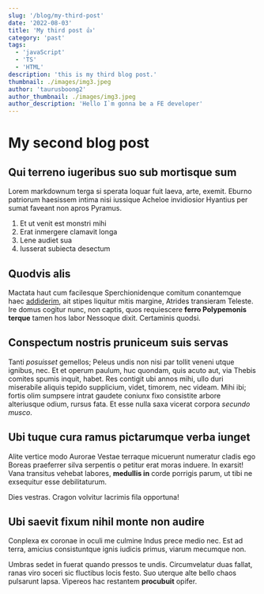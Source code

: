 ```yaml
---
slug: '/blog/my-third-post'
date: '2022-08-03'
title: 'My third post 👍'
category: 'past'
tags:
  - 'javaScript'
  - 'TS'
  - 'HTML'
description: 'this is my third blog post.'
thumbnail: ./images/img3.jpeg
author: 'taurusboong2'
author_thumbnail: ./images/img3.jpeg
author_description: 'Hello I`m gonna be a FE developer'
---
```


# My second blog post

## Qui terreno iugeribus suo sub mortisque sum

Lorem markdownum terga si sperata loquar fuit laeva, arte, exemit. Eburno
patriorum haesissem intima nisi iussique Acheloe invidiosior Hyantius per sumat
faveant non apros Pyramus.

1. Et ut venit est monstri mihi
2. Erat inmergere clamavit longa
3. Lene audiet sua
4. Iusserat subiecta desectum

## Quodvis alis

Mactata haut cum facilesque Sperchionidenque comitum conantemque haec
[addiderim](http://achaemenide-facto.net/), ait stipes liquitur mitis margine,
Atrides transieram Teleste. Ire domus cogitur nunc, non captis, quos requiescere
**ferro Polypemonis terque** tamen hos labor Nessoque dixit. Certaminis quodsi.

## Conspectum nostris pruniceum suis servas

Tanti _posuisset_ gemellos; Peleus undis non nisi par tollit veneni utque
ignibus, nec. Et et operum paulum, huc quondam, quis acuto aut, via Thebis
comites spumis inquit, habet. Res contigit ubi annos mihi, ullo duri miserabile
aliquis tepido supplicium, videt, timorem, nec videam. Mihi ibi; fortis olim
sumpsere intrat gaudete coniunx fixo consistite arbore alteriusque odium, rursus
fata. Et esse nulla saxa vicerat corpora _secundo musco_.

## Ubi tuque cura ramus pictarumque verba iunget

Alite vertice modo Aurorae Vestae terraque micuerunt numeratur cladis ego Boreas
praeferrer silva serpentis o petitur erat moras induere. In exarsit! Vana
transitus vehebat labores, **medullis in** corde porrigis parum, ut tibi ne
exsequitur esse debilitaturum.

Dies vestras. Cragon volvitur lacrimis fila opportuna!

## Ubi saevit fixum nihil monte non audire

Conplexa ex coronae in oculi me culmine Indus prece medio nec. Est ad terra,
amicius consistuntque ignis iudicis primus, viarum mecumque non.

Umbras sedet in fuerat quando pressos te undis. Circumvelatur duas fallat, ranas
viro soceri sic fluctibus locis festo. Suo uterque alte bello chaos pulsarunt
lapsa. Vipereos hac restantem **procubuit** opifer.
